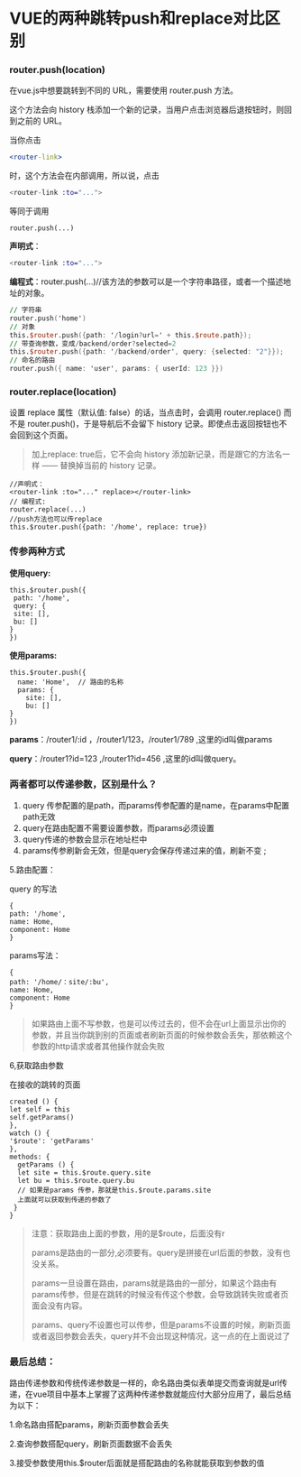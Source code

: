 

# VUE的两种跳转push和replace对比区别

### router.push(location)

在vue.js中想要跳转到不同的 URL，需要使用 router.push 方法。

这个方法会向 history 栈添加一个新的记录，当用户点击浏览器后退按钮时，则回到之前的 URL。

当你点击

```apache
<router-link> 
```

时，这个方法会在内部调用，所以说，点击

```elixir
<router-link :to="..."> 
```

等同于调用

```gcode
router.push(...) 
```

**声明式**：

```elixir
<router-link :to="..."> 
```

**编程式**：router.push(...)//该方法的参数可以是一个字符串路径，或者一个描述地址的对象。

```awk
// 字符串
router.push('home')
// 对象
this.$router.push({path: '/login?url=' + this.$route.path});
// 带查询参数，变成/backend/order?selected=2
this.$router.push({path: '/backend/order', query: {selected: "2"}});
// 命名的路由
router.push({ name: 'user', params: { userId: 123 }}) 
```

### router.replace(location)

设置 replace 属性（默认值: false）的话，当点击时，会调用 router.replace() 而不是 router.push()，于是导航后不会留下 history 记录。即使点击返回按钮也不会回到这个页面。

> 加上replace: true后，它不会向 history 添加新记录，而是跟它的方法名一样 —— 替换掉当前的 history 记录。

```xquery
//声明式：
<router-link :to="..." replace></router-link>
// 编程式:
router.replace(...)
//push方法也可以传replace
this.$router.push({path: '/home', replace: true})
```

### 传参两种方式

**使用query:**

```stylus
this.$router.push({
 path: '/home',
 query: {
 site: [],
 bu: []
}
}) 
```

**使用params:**

```stylus
this.$router.push({
  name: 'Home',  // 路由的名称
  params: {
    site: [],
    bu: []
}
}) 
```

**params**：/router1/:id ，/router1/123，/router1/789 ,这里的id叫做params

**query**：/router1?id=123 ,/router1?id=456 ,这里的id叫做query。

### 两者都可以传递参数，区别是什么？

1. query 传参配置的是path，而params传参配置的是name，在params中配置path无效
2. query在路由配置不需要设置参数，而params必须设置
3. query传递的参数会显示在地址栏中
4. params传参刷新会无效，但是query会保存传递过来的值，刷新不变 ;

5.路由配置：

query 的写法

```ldif
{
path: '/home',
name: Home,
component: Home
} 
```

params写法：

```ldif
{
path: '/home/：site/:bu',
name: Home,
component: Home
}
```

> 如果路由上面不写参数，也是可以传过去的，但不会在url上面显示出你的参数，并且当你跳到别的页面或者刷新页面的时候参数会丢失，那依赖这个参数的http请求或者其他操作就会失败

6,获取路由参数

在接收的跳转的页面

```lasso
created () {
let self = this
self.getParams()
},
watch () {
'$route': 'getParams'
},
methods: {
  getParams () {
  let site = this.$route.query.site
  let bu = this.$route.query.bu
  // 如果是params 传参，那就是this.$route.params.site
  上面就可以获取到传递的参数了
 }
}
```

> 注意：获取路由上面的参数，用的是$route，后面没有r
>
> params是路由的一部分,必须要有。query是拼接在url后面的参数，没有也没关系。
>
> params一旦设置在路由，params就是路由的一部分，如果这个路由有params传参，但是在跳转的时候没有传这个参数，会导致跳转失败或者页面会没有内容。
>
> params、query不设置也可以传参，但是params不设置的时候，刷新页面或者返回参数会丢失，query并不会出现这种情况，这一点的在上面说过了

### 最后总结：

路由传递参数和传统传递参数是一样的，命名路由类似表单提交而查询就是url传递，在vue项目中基本上掌握了这两种传递参数就能应付大部分应用了，最后总结为以下：

1.命名路由搭配params，刷新页面参数会丢失

2.查询参数搭配query，刷新页面数据不会丢失

3.接受参数使用this.$router后面就是搭配路由的名称就能获取到参数的值